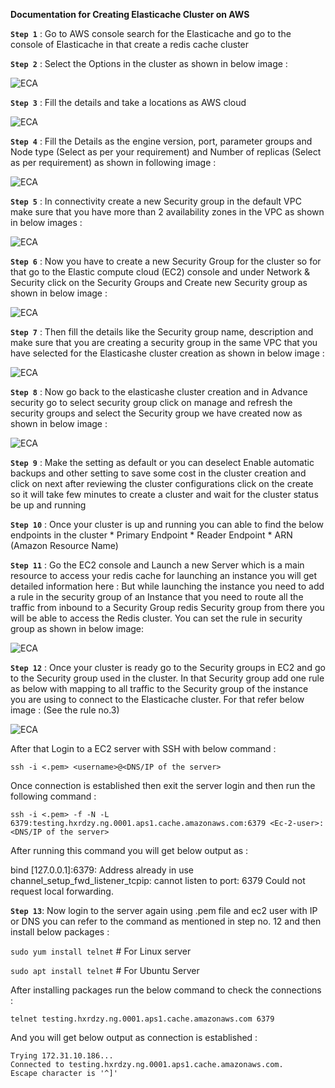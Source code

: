 **Documentation for Creating Elasticache Cluster on AWS**

**`Step 1`** :
Go to AWS console search for the Elasticache and go to the console of Elasticache in that create a redis cache cluster

**`Step 2`** : 
Select the Options in the cluster as shown in below image : 

![ECA](../../static/Elasticache%20Cluster%20on%20AWS/IMG1.png)

**`Step 3`** : 
 Fill the details and take a locations as AWS cloud 

![ECA](../../static/Elasticache%20Cluster%20on%20AWS/IMG2.png)


**`Step 4`** : 
Fill the Details as  the engine version, port, parameter groups and Node type (Select as per your requirement) and Number of replicas (Select as per requirement) as shown in following image : 

![ECA](../../static/Elasticache%20Cluster%20on%20AWS/IMG3.png)

**`Step 5`** : 
In connectivity create a new Security group in the default VPC make sure that you have more than 2 availability zones in the VPC as shown in below images : 

![ECA](../../static/Elasticache%20Cluster%20on%20AWS/IMG4.png)

**`Step 6`** : 
Now you have to create a new Security Group for the cluster so for that go to the Elastic compute cloud (EC2) console and under Network & Security click on the Security Groups and Create new Security group as shown in below image : 

![ECA](../../static/Elasticache%20Cluster%20on%20AWS/IMG5.png)


**`Step 7`** : 
Then fill the details like the Security group name, description and make sure that you are creating a security group in the same VPC that you have selected for the Elasticashe cluster creation as shown in below image : 

![ECA](../../static/Elasticache%20Cluster%20on%20AWS/IMG6.png)

**`Step 8`** : 
Now go back to the elasticashe cluster creation and in Advance security go to select security group click on manage and refresh the security groups and select the Security group we have created now as shown in below image : 

![ECA](../../static/Elasticache%20Cluster%20on%20AWS/IMG7.png)

**`Step 9`** : 
Make the setting as default or you can deselect Enable automatic backups and other setting to save some cost in the cluster creation and click on next after reviewing the cluster configurations click on the create so it will take few minutes to create a cluster and wait for the cluster status be up and running 


**`Step 10`** : 
Once your cluster is up and running you can able to find the below endpoints in the cluster 
	* Primary Endpoint 
	* Reader Endpoint 
	* ARN (Amazon Resource Name)

**`Step 11`** : 
Go the EC2 console and Launch a new Server which is a main resource to access your redis cache for launching an instance you will get detailed information here : 
But while launching the instance you need to add a rule in the security group of an Instance that you need to route all the traffic from inbound to a Security Group redis Security group from there you will be able to access the Redis cluster. You can set the rule in security group as shown in below image: 

![ECA](../../static/Elasticache%20Cluster%20on%20AWS/IMG8.png)

**`Step 12`** : 
Once your cluster is ready go to the Security groups in EC2 and go to the Security group used in the cluster. In that Security group add one rule as below with mapping to all traffic to the Security group of the instance you are using to connect to the Elasticache cluster. For that refer below image : (See the rule no.3)

![ECA](../../static/Elasticache%20Cluster%20on%20AWS/IMG9.png)


After that Login to a EC2 server with SSH with below command : 

```ssh -i <.pem> <username>@<DNS/IP of the server>```




Once connection is established then exit the server login and then run the following command : 

```ssh -i <.pem> -f -N -L 6379:testing.hxrdzy.ng.0001.aps1.cache.amazonaws.com:6379 <Ec-2-user>:<DNS/IP of the server>```


After running this command you will get below output as : 


bind [127.0.0.1]:6379: Address already in use
channel_setup_fwd_listener_tcpip: cannot listen to port: 6379
Could not request local forwarding.



**`Step 13`**: 
Now login to the server again using .pem file and ec2 user with IP or DNS you can refer to the command as mentioned in step no. 12 and then install below packages : 



```sudo yum install telnet```     # For Linux server

```sudo apt install telnet```       # For Ubuntu Server


After installing packages run the below command to check the connections : 



```telnet testing.hxrdzy.ng.0001.aps1.cache.amazonaws.com 6379```



And you will get below output as connection is established : 

```
Trying 172.31.10.186...
Connected to testing.hxrdzy.ng.0001.aps1.cache.amazonaws.com.
Escape character is '^]'
```

